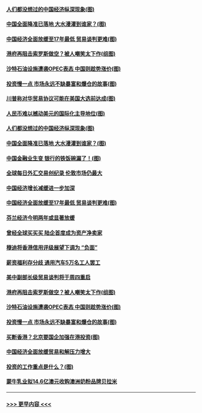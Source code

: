 #### [人们都没想过的中国经济纵深现象(图)](../pages/p5/907684.md?t=09180944) 
#### [中国全面降准已落地 大水漫灌到谁家？(图)](../pages/p5/907688.md?t=09180944) 
#### [中国经济全面放缓至17年最低 贸易谈判更难(图)](../pages/p5/907648.md?t=09180944) 
#### [港府再阻击索罗斯做空？被人嘲笑太下作(组图)](../pages/p5/907637.md?t=09180944) 
#### [沙特石油设施遭袭OPEC表态 中国则趁势涨价(图)](../pages/p5/907570.md?t=09180944) 
#### [投资慢一点 市场永远不缺暴富和爆仓的故事(图)](../pages/p5/907564.md?t=09180944) 
#### [川普称对华贸易协议可能在美国大选前达成(图)](../pages/p5/907707.md?t=09180944) 
#### [人民币难以撼动美元的国际化主导地位(图)](../pages/p5/907705.md?t=09180944) 
#### [人们都没想过的中国经济纵深现象(图)](../pages/p5/907684.md?t=09180944) 
#### [中国全面降准已落地 大水漫灌到谁家？(图)](../pages/p5/907688.md?t=09180944) 
#### [中国金融业生变 银行的铁饭碗漏了！(图)](../pages/p5/907683.md?t=09180944) 
#### [全球每日外汇交易创纪录 伦敦市场仍最大](../pages/p5/907685.md?t=09180944) 
#### [中国经济增长减缓进一步加深](../pages/p5/907649.md?t=09180944) 
#### [中国经济全面放缓至17年最低 贸易谈判更难(图)](../pages/p5/907648.md?t=09180944) 
#### [芬兰经济今明两年或显著放缓](../pages/p5/907643.md?t=09180944) 
#### [曾经全球买买买 陆企首度成为资产净卖家](../pages/p5/907641.md?t=09180944) 
#### [穆迪将香港信用评级展望下调为 “负面”](../pages/p5/907640.md?t=09180944) 
#### [薪资福利存分歧 通用汽车5万名工人罢工](../pages/p5/907639.md?t=09180944) 
#### [美中副部长级贸易谈判将于周四重启](../pages/p5/907638.md?t=09180944) 
#### [港府再阻击索罗斯做空？被人嘲笑太下作(组图)](../pages/p5/907637.md?t=09180944) 
#### [沙特石油设施遭袭OPEC表态 中国则趁势涨价(图)](../pages/p5/907570.md?t=09180944) 
#### [投资慢一点 市场永远不缺暴富和爆仓的故事(图)](../pages/p5/907564.md?t=09180944) 
#### [买断香港？北京要国企加强在港投资(图)](../pages/p5/907582.md?t=09180944) 
#### [中国经济全面放缓贸易和解压力增大](../pages/p5/907579.md?t=09180944) 
#### [投资的工作重点是什么？(图)](../pages/p5/907561.md?t=09180944) 
#### [蒙牛乳业拟14.6亿澳元收购澳洲奶粉品牌贝拉米](../pages/p5/907571.md?t=09180944) 

----
#### [ >>> 更早内容 <<< ](../indexes/p5-earlier.md)
